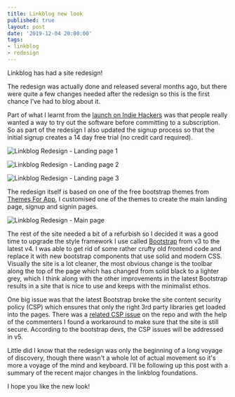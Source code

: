 ```yaml
---
title: Linkblog new look
published: true
layout: post
date: '2019-12-04 20:00:00'
tags:
- linkblog
- redesign
---
```


Linkblog has had a site redesign!

The redesign was actually done and released several months ago, but there were quite a few changes needed after the redesign so this is the first chance I’ve had to blog about it.

Part of what I learnt from the [launch on Indie Hackers]({{site.baseurl}}/2018/06/26/launch_on_indie_hackers.html) was that people really wanted a way to try out the software before committing to a subscription. So as part of the redesign I also updated the signup process so that the initial signup creates a 14 day free trial (no credit card required).

![Linkblog Redesign - Landing page 1]({{site.baseurl}}/assets/images/redesign2018-landing-page1.png)

![Linkblog Redesign - Landing page 2]({{site.baseurl}}/assets/images/redesign2018-landing-page2.png)

![Linkblog Redesign - Landing page 3]({{site.baseurl}}/assets/images/redesign2018-landing-page3.png)


The redesign itself is based on one of the free bootstrap themes from [Themes For App](https://themesfor.app), I customised one of the themes to create the main landing page, signup and signin pages.

![Linkblog Redesign - Main page]({{site.baseurl}}/assets/images/redesign2018-main-page.png)

The rest of the site needed a bit of a refurbish so I decided it was a good time to upgrade the style framework I use called [Bootstrap](https://getbootstrap.com) from v3 to the latest v4. I was able to get rid of some rather crufty old frontend code and replace it with new bootstrap components that use solid and modern CSS. Visually the site is a lot cleaner, the most obvious change is the toolbar along the top of the page which has changed from solid black to a lighter grey, which I think along with the other improvements in the latest Bootstrap results in a site that is nice to use and keeps with the minimalist ethos.

One big issue was that the latest Bootstrap broke the site content security policy (CSP) which ensures that only the right 3rd party libraries get loaded into the pages. There was a [related CSP issue](https://github.com/twbs/bootstrap/issues/25394#issuecomment-443697450) on the repo and with the help of the commenters I found a workaround to make sure that the site is still secure. According to the bootstrap devs, the CSP issues will be addressed in v5.

Little did I know that the redesign was only the beginning of a long voyage of discovery, though there wasn't a whole lot of actual movement so it's more a voyage of the mind and keyboard. I'll be following up this post with a summary of the recent major changes in the linkblog foundations.

I hope you like the new look!